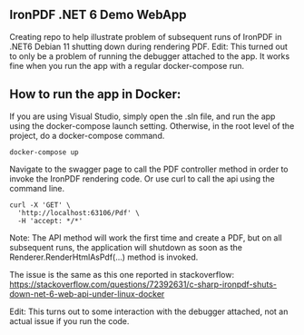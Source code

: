 ## IronPDF .NET 6 Demo WebApp

Creating repo to help illustrate problem of subsequent runs of IronPDF in .NET6 Debian 11 shutting down during rendering PDF.
Edit: This turned out to only be a problem of running the debugger attached to the app. It works fine when you run the app with a regular docker-compose run.

## How to run the app in Docker:

If you are using Visual Studio, simply open the .sln file, and run the app using the docker-compose launch setting. Otherwise, in the root level of the project, do a docker-compose command.

``` script
docker-compose up
```

Navigate to the swagger page to call the PDF controller method in order to invoke the IronPDF rendering code.
Or use curl to call the api using the command line.

``` script
curl -X 'GET' \
  'http://localhost:63106/Pdf' \
  -H 'accept: */*'
```

Note: The API method will work the first time and create a PDF, but on all subsequent runs, the application will shutdown as soon as the Renderer.RenderHtmlAsPdf(...) method is invoked.

The issue is the same as this one reported in stackoverflow: https://stackoverflow.com/questions/72392631/c-sharp-ironpdf-shuts-down-net-6-web-api-under-linux-docker

Edit: This turns out to some interaction with the debugger attached, not an actual issue if you run the code.
